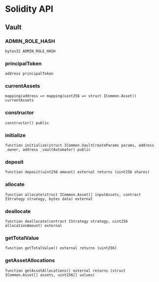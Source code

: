 # Solidity API

## Vault

### ADMIN_ROLE_HASH

```solidity
bytes32 ADMIN_ROLE_HASH
```

### principalToken

```solidity
address principalToken
```

### currentAssets

```solidity
mapping(address => mapping(uint256 => struct ICommon.Asset)) currentAssets
```

### constructor

```solidity
constructor() public
```

### initialize

```solidity
function initialize(struct ICommon.VaultCreateParams params, address _owner, address _vaultAutomator) public
```

### deposit

```solidity
function deposit(uint256 amount) external returns (uint256 shares)
```

### allocate

```solidity
function allocate(struct ICommon.Asset[] inputAssets, contract IStrategy strategy, bytes data) external
```

### deallocate

```solidity
function deallocate(contract IStrategy strategy, uint256 allocationAmount) external
```

### getTotalValue

```solidity
function getTotalValue() external returns (uint256)
```

### getAssetAllocations

```solidity
function getAssetAllocations() external returns (struct ICommon.Asset[] assets, uint256[] values)
```

